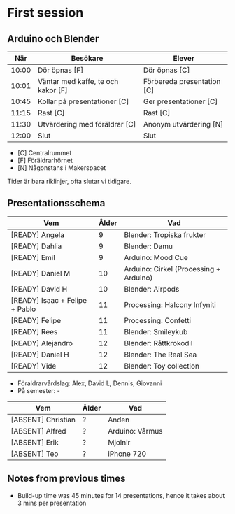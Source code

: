 # First session

## Arduino och Blender

När  |Besökare                           | Elever
-----|-----------------------------------|-----------------------
10:00|Dör öpnas [F]                      | Dör öpnas [C]
10:01|Väntar med kaffe, te och kakor [F] | Förbereda presentation [C]
10:45|Kollar på presentationer  [C]      | Ger presentationer  [C]
11:15|Rast [C]                           | Rast  [C]
11:30|Utvärdering med föräldrar [C]      | Anonym utvärdering [N]
12:00|Slut                               | Slut

 * [C] Centralrummet
 * [F] Föräldrarhörnet
 * [N] Någonstans i Makerspacet

Tider är bara riklinjer, ofta slutar vi tidigare.

## Presentationsschema

Vem                            |Ålder        |Vad
-------------------------------|-------------|----------------
[READY] Angela                 |9            |Blender: Tropiska frukter
[READY] Dahlia                 |9            |Blender: Damu
[READY] Emil                   |9            |Arduino: Mood Cue
[READY] Daniel M               |10           |Arduino: Cirkel (Processing + Arduino)
[READY] David H                |10           |Blender: Airpods
[READY] Isaac + Felipe + Pablo |11           |Processing: Halcony Infyniti
[READY] Felipe                 |11           |Processing: Confetti
[READY] Rees                   |11           |Blender: Smileykub
[READY] Alejandro              |12           |Blender: Råttkrokodil
[READY] Daniel H               |12           |Blender: The Real Sea
[READY] Vide                   |12           |Blender: Toy collection

- Föraldrarvårdslag: Alex, David L, Dennis, Giovanni
- På semester: -

Vem                            |Ålder        |Vad
-------------------------------|-------------|----------------
[ABSENT] Christian             |?            |Anden
[ABSENT] Alfred                |?            |Arduino: Vårmus
[ABSENT] Erik                  |?            |Mjolnir
[ABSENT] Teo                   |?            |iPhone 720
## Notes from previous times

 * Build-up time was 45 minutes for 14 presentations,
   hence it takes about 3 mins per presentation
